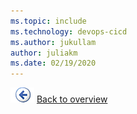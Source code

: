 ```yaml
---
ms.topic: include
ms.technology: devops-cicd
ms.author: jukullam
author: juliakm
ms.date: 02/19/2020
---
```


![Go back](../media/goback1.png) 
[Back to overview](../overview-rm2015.md)
